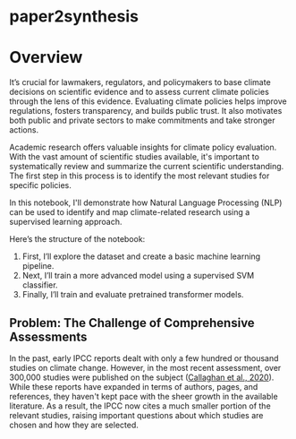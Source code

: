# paper2synthesis

# Overview

It’s crucial for lawmakers, regulators, and policymakers to base climate decisions on scientific evidence and to assess current climate policies through the lens of this evidence. Evaluating climate policies helps improve regulations, fosters transparency, and builds public trust. It also motivates both public and private sectors to make commitments and take stronger actions.

Academic research offers valuable insights for climate policy evaluation. With the vast amount of scientific studies available, it's important to systematically review and summarize the current scientific understanding. The first step in this process is to identify the most relevant studies for specific policies.

In this notebook, I'll demonstrate how Natural Language Processing (NLP) can be used to identify and map climate-related research using a supervised learning approach.

Here’s the structure of the notebook:
1. First, I’ll explore the dataset and create a basic machine learning pipeline.
2. Next, I’ll train a more advanced model using a supervised SVM classifier.
3. Finally, I’ll train and evaluate pretrained transformer models.

## Problem: The Challenge of Comprehensive Assessments

In the past, early IPCC reports dealt with only a few hundred or thousand studies on climate change. However, in the most recent assessment, over 300,000 studies were published on the subject ([Callaghan et al., 2020](https://www.nature.com/articles/s41558-019-0684-5)). While these reports have expanded in terms of authors, pages, and references, they haven't kept pace with the sheer growth in the available literature. As a result, the IPCC now cites a much smaller portion of the relevant studies, raising important questions about which studies are chosen and how they are selected.